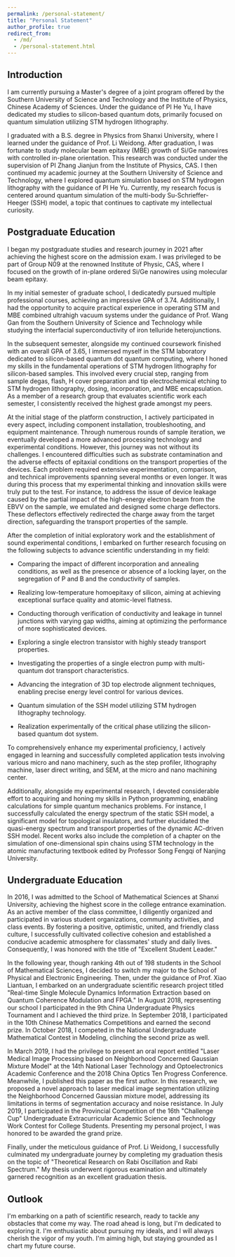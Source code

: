 ```yaml
---
permalink: /personal-statement/
title: "Personal Statement"
author_profile: true
redirect_from: 
  - /md/
  - /personal-statement.html
---
```


Introduction
------------
I am currently pursuing a Master's degree of a joint program offered by the Southern University of Science and Technology and the Institute of Physics, Chinese Academy of Sciences. Under the guidance of PI He Yu, I have dedicated my studies to silicon-based quantum dots, primarily focused on quantum simulation utilizing STM hydrogen lithography. 

I graduated with a B.S. degree in Physics from Shanxi University, where I learned under the guidance of Prof. Li Weidong. After graduation, I was fortunate to study molecular beam epitaxy (MBE) growth of Si/Ge nanowires with controlled in-plane orientation. This research was conducted under the supervision of PI Zhang Jianjun from the Institute of Physics, CAS. I then continued my academic journey at the Southern University of Science and Technology, where I explored quantum simulation based on STM hydrogen lithography with the guidance of PI He Yu. Currently, my research focus is centered around quantum simulation of the multi-body Su-Schrieffer-Heeger (SSH) model, a topic that continues to captivate my intellectual curiosity.

Postgraduate Education
----------------------
I began my postgraduate studies and research journey in 2021 after achieving the highest score on the admission exam. I was privileged to be part of Group N09 at the renowned Institute of Physic, CAS, where I focused on the growth of in-plane ordered Si/Ge nanowires using molecular beam epitaxy.

In my initial semester of graduate school, I dedicatedly pursued multiple professional courses, achieving an impressive GPA of 3.74. Additionally, I had the opportunity to acquire practical experience in operating STM and MBE combined ultrahigh vacuum systems under the guidance of Prof. Wang Gan from the Southern University of Science and Technology while studying the interfacial superconductivity of iron telluride heterojunctions.

In the subsequent semester, alongside my continued coursework finished with an overall GPA of 3.65, I immersed myself in the STM laboratory dedicated to silicon-based quantum dot quantum computing, where I honed my skills in the fundamental operations of STM hydrogen lithography for silicon-based samples. This involved every crucial step, ranging from sample degas, flash, H cover preparation and tip electrochemical etching to STM hydrogen lithography, dosing, incorporation, and MBE encapsulation. As a member of a research group that evaluates scientific work each semester, I consistently received the highest grade amongst my peers.

At the initial stage of the platform construction, I actively participated in every aspect, including component installation, troubleshooting, and equipment maintenance. Through numerous rounds of sample iteration, we eventually developed a more advanced processing technology and experimental conditions. However, this journey was not without its challenges. I encountered difficulties such as substrate contamination and the adverse effects of epitaxial conditions on the transport properties of the devices. Each problem required extensive experimentation, comparison, and technical improvements spanning several months or even longer. It was during this process that my experimental thinking and innovation skills were truly put to the test. For instance, to address the issue of device leakage caused by the partial impact of the high-energy electron beam from the EBVV on the sample, we emulated and designed some charge deflectors. These deflectors effectively redirected the charge away from the target direction, safeguarding the transport properties of the sample.

After the completion of initial exploratory work and the establishment of sound experimental conditions, I embarked on further research focusing on the following subjects to advance scientific understanding in my field:

  * Comparing the impact of different incorporation and annealing conditions, as well as the presence or absence of a locking layer, on the segregation of P and B and the conductivity of samples.

  * Realizing low-temperature homoepitaxy of silicon, aiming at achieving exceptional surface quality and atomic-level flatness.

  * Conducting thorough verification of conductivity and leakage in tunnel junctions with varying gap widths, aiming at optimizing the performance of more sophisticated devices.

  * Exploring a single electron transistor with highly steady transport properties.

  * Investigating the properties of a single electron pump with multi-quantum dot transport characteristics.

  * Advancing the integration of 3D top electrode alignment techniques, enabling precise energy level control for various devices.

  * Quantum simulation of the SSH model utilizing STM hydrogen lithography technology.

  * Realization experimentally of the critical phase utilizing the silicon-based quantum dot system.

To comprehensively enhance my experimental proficiency, I actively engaged in learning and successfully completed application tests involving various micro and nano machinery, such as the step profiler, lithography machine, laser direct writing, and SEM, at the micro and nano machining center.

Additionally, alongside my experimental research, I devoted considerable effort to acquiring and honing my skills in Python programming, enabling calculations for simple quantum mechanics problems. For instance, I successfully calculated the energy spectrum of the static SSH model, a significant model for topological insulators, and further elucidated the quasi-energy spectrum and transport properties of the dynamic AC-driven SSH model. Recent works also include the completion of a chapter on the simulation of one-dimensional spin chains using STM technology in the atomic manufacturing textbook edited by Professor Song Fengqi of Nanjing University. 


Undergraduate Education
-------------------------------
In 2016, I was admitted to the School of Mathematical Sciences at Shanxi University, achieving the highest score in the college entrance examination. As an active member of the class committee, I diligently organized and participated in various student organizations, community activities, and class events. By fostering a positive, optimistic, united, and friendly class culture, I successfully cultivated collective cohesion and established a conducive academic atmosphere for classmates' study and daily lives. Consequently, I was honored with the title of "Excellent Student Leader."

In the following year, though ranking 4th out of 198 students in the School of Mathematical Sciences, I decided to switch my major to the School of Physical and Electronic Engineering. Then, under the guidance of Prof. Xiao Liantuan, I embarked on an undergraduate scientific research project titled "Real-time Single Molecule Dynamics Information Extraction based on Quantum Coherence Modulation and FPGA."
In August 2018, representing our school I participated in the 9th China Undergraduate Physics Tournament and I achieved the third prize. In September 2018, I participated in the 10th Chinese Mathematics Competitions and earned the second prize. In October 2018, I competed in the National Undergraduate Mathematical Contest in Modeling, clinching the second prize as well.

In March 2019, I had the privilege to present an oral report entitled "Laser Medical Image Processing based on Neighborhood Concerned Gaussian Mixture Model" at the 14th National Laser Technology and Optoelectronics Academic Conference and the 2018 China Optics Ten Progress Conference. Meanwhile, I published this paper as the first author. In this research, we proposed a novel approach to laser medical image segmentation utilizing the Neighborhood Concerned Gaussian mixture model, addressing its limitations in terms of segmentation accuracy and noise resistance. In July 2019, I participated in the Provincial Competition of the 16th "Challenge Cup" Undergraduate Extracurricular Academic Science and Technology Work Contest for College Students. Presenting my personal project, I was honored to be awarded the grand prize.

Finally, under the meticulous guidance of Prof. Li Weidong, I successfully culminated my undergraduate journey by completing my graduation thesis on the topic of "Theoretical Research on Rabi Oscillation and Rabi Spectrum." My thesis underwent rigorous examination and ultimately garnered recognition as an excellent graduation thesis.

Outlook
-----------
I'm embarking on a path of scientific research, ready to tackle any obstacles that come my way. The road ahead is long, but I'm dedicated to exploring it. I'm enthusiastic about pursuing my ideals, and I will always cherish the vigor of my youth. I'm aiming high, but staying grounded as I chart my future course.
